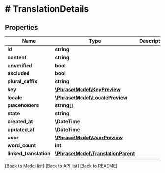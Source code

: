# # TranslationDetails

## Properties

Name | Type | Description | Notes
------------ | ------------- | ------------- | -------------
**id** | **string** |  | [optional] 
**content** | **string** |  | [optional] 
**unverified** | **bool** |  | [optional] 
**excluded** | **bool** |  | [optional] 
**plural_suffix** | **string** |  | [optional] 
**key** | [**\Phrase\Model\KeyPreview**](KeyPreview.md) |  | [optional] 
**locale** | [**\Phrase\Model\LocalePreview**](LocalePreview.md) |  | [optional] 
**placeholders** | **string[]** |  | [optional] 
**state** | **string** |  | [optional] 
**created_at** | **\DateTime** |  | [optional] 
**updated_at** | **\DateTime** |  | [optional] 
**user** | [**\Phrase\Model\UserPreview**](UserPreview.md) |  | [optional] 
**word_count** | **int** |  | [optional] 
**linked_translation** | [**\Phrase\Model\TranslationParent**](TranslationParent.md) |  | [optional] 

[[Back to Model list]](../../README.md#documentation-for-models) [[Back to API list]](../../README.md#documentation-for-api-endpoints) [[Back to README]](../../README.md)


